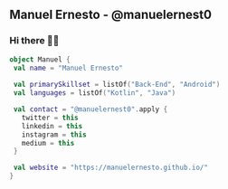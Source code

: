 ## Manuel Ernesto - @manuelernest0
### Hi there 👋🏿


```kotlin
object Manuel {
 val name = "Manuel Ernesto"
 
 val primarySkillset = listOf("Back-End", "Android")
 val languages = listOf("Kotlin", "Java")

 val contact = "@manuelernest0".apply {
   twitter = this
   linkedin = this
   instagram = this
   medium = this
 }

 val website = "https://manuelernesto.github.io/"
}
```

